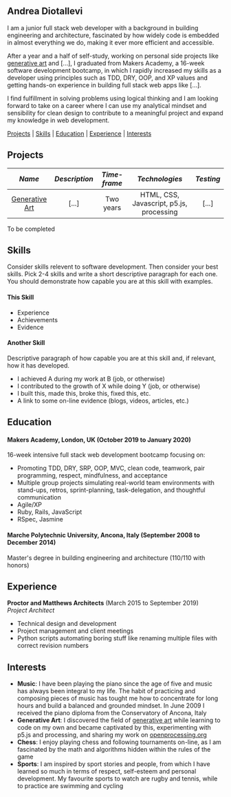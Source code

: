 ## Andrea Diotallevi

I am a junior full stack web developer with a background in building engineering and architecture, fascinated by how widely code is embedded in almost everything we do, making it ever more efficient and accessible.

After a year and a half of self-study, working on personal side projects like [generative art](https://github.com/AndreaDiotallevi/generative-art) and [...], I graduated from Makers Academy, a 16-week software development bootcamp, in which I rapidly increased my skills as a developer using principles such as TDD, DRY, OOP, and XP values and getting hands-on experience in building full stack web apps like [...].

I find fulfillment in solving problems using logical thinking and I am looking forward to take on a career where I can use my analytical mindset and sensibility for clean design to contribute to a meaningful project and expand my knowledge in web development.

[Projects](#projects) | [Skills](#skills) | [Education](#education) | [Experience](#experience) | [Interests](#interests)

## Projects
| *Name* | *Description* | *Time-frame* | *Technologies* | *Testing* |  
| :----: | :-----------: | :----------: | :------------: | :-------: |
[Generative Art](https://github.com/AndreaDiotallevi/generative-art) | [...] | Two years | HTML, CSS, Javascript, p5.js, processing | [...] |

To be completed

## Skills

Consider skills relevent to software development. Then consider your best skills. Pick 2-4 skills and write a short descriptive paragraph for each one. You should demonstrate how capable you are at this skill with examples.

#### This Skill

- Experience
- Achievements
- Evidence

#### Another Skill

Descriptive paragraph of how capable you are at this skill and, if relevant, how it has developed.

- I achieved A during my work at B (job, or otherwise)
- I contributed to the growth of X while doing Y (job, or otherwise)
- I built this, made this, broke this, fixed this, etc.
- A link to some on-line evidence (blogs, videos, articles, etc.)

## Education

#### Makers Academy, London, UK (October 2019 to January 2020)

16-week intensive full stack web development bootcamp focusing on:

- Promoting TDD, DRY, SRP, OOP, MVC, clean code, teamwork, pair programming, respect, mindfulness, and acceptance
- Multiple group projects simulating real-world team environments with stand-ups, retros, sprint-planning, task-delegation, and thoughtful communication
- Agile/XP
- Ruby, Rails, JavaScript
- RSpec, Jasmine

#### Marche Polytechnic University, Ancona, Italy (September 2008 to December 2014)

Master's degree in building engineering and architecture (110/110 with honors)

## Experience

**Proctor and Matthews Architects** (March 2015 to September 2019)    
*Project Architect*  
- Technical design and development
- Project management and client meetings
- Python scripts automating boring stuff like renaming multiple files with correct revision numbers

## Interests

- **Music**: I have been playing the piano since the age of five and music has always been integral to my life. The habit of practicing and composing pieces of music has tought me how to concentrate for long hours and build a balanced and grounded mindset. In June 2009 I received the piano diploma from the Conservatory of Ancona, Italy
- **Generative Art**: I discovered the field of [generative art](https://github.com/AndreaDiotallevi/generative-art) while learning to code on my own and became captivated by this, experimenting with p5.js and processing, and sharing my work on [openprocessing.org](https://www.openprocessing.org/user/157729)
- **Chess**: I enjoy playing chess and following tournaments on-line, as I am fascinated by the math and algorithms hidden within the rules of the game
- **Sports**: I am inspired by sport stories and people, from which I have learned so much in terms of respect, self-esteem and personal development. My favourite sports to watch are rugby and tennis, while to practice are swimming and cycling
